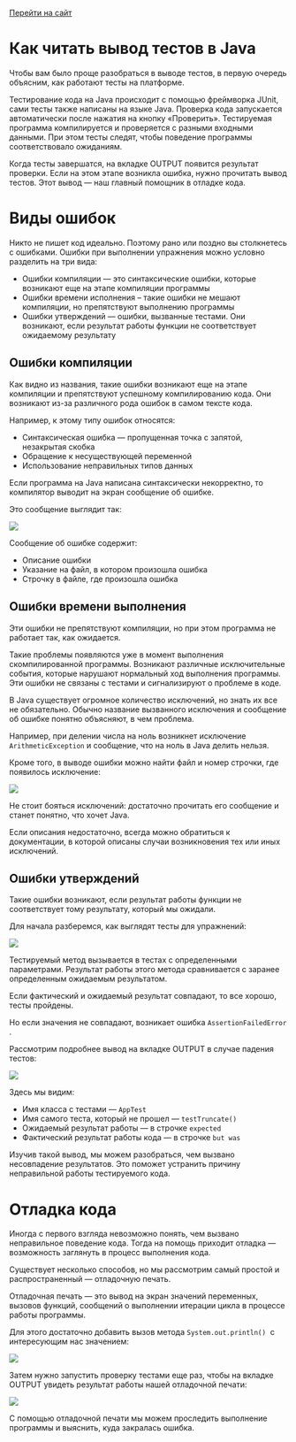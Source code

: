 [Перейти на сайт](https://ru.hexlet.io)

# Как читать вывод тестов в Java

Чтобы вам было проще разобраться в выводе тестов, в первую очередь объясним, как работают тесты на платформе.

Тестирование кода на Java происходит с помощью фреймворка JUnit, сами тесты также написаны на языке Java. Проверка кода запускается автоматически после нажатия на кнопку «Проверить». Тестируемая программа компилируется и проверяется с разными входными данными. При этом тесты следят, чтобы поведение программы соответствовало ожиданиям.

Когда тесты завершатся, на вкладке OUTPUT появится результат проверки. Если на этом этапе возникла ошибка, нужно прочитать вывод тестов. Этот вывод — наш главный помощник в отладке кода.

# Виды ошибок

Никто не пишет код идеально. Поэтому рано или поздно вы столкнетесь с ошибками. Ошибки при выполнении упражнения можно условно разделить на три вида:

* Ошибки компиляции — это синтаксические ошибки, которые возникают еще на этапе компиляции программы
* Ошибки времени исполнения – такие ошибки не мешают компиляции, но препятствуют выполнению программы
* Ошибки утверждений — ошибки, вызванные тестами. Они возникают, если результат работы функции не соответствует ожидаемому результату

## Ошибки компиляции

Как видно из названия, такие ошибки возникают еще на этапе компиляции и препятствуют успешному компилированию кода. Они возникают из-за различного рода ошибок в самом тексте кода.

Например, к этому типу ошибок относятся:

* Синтаксическая ошибка — пропущенная точка с запятой, незакрытая скобка
* Обращение к несуществующей переменной
* Использование неправильных типов данных

Если программа на Java написана синтаксически некорректно, то компилятор выводит на экран сообщение об ошибке.

Это сообщение выглядит так:

![](https://files.carrotquest.app/knowledge-bases-images/articles/64033/64033-1732283919917-917x3s7v.png)

Сообщение об ошибке содержит:

* Описание ошибки
* Указание на файл, в котором произошла ошибка
* Строчку в файле, где произошла ошибка

## Ошибки времени выполнения

Эти ошибки не препятствуют компиляции, но при этом программа не работает так, как ожидается.

Такие проблемы появляются уже в момент выполнения скомпилированной программы. Возникают различные исключительные события, которые нарушают нормальный ход выполнения программы. Эти ошибки не связаны с тестами и сигнализируют о проблеме в коде.

В Java существует огромное количество исключений, но знать их все не обязательно. Обычно название вызванного исключения и сообщение об ошибке понятно объясняют, в чем проблема.

Например, при делении числа на ноль возникнет исключение `ArithmeticException` и сообщение, что на ноль в Java делить нельзя.

Кроме того, в выводе ошибки можно найти файл и номер строчки, где появилось исключение:

![](https://files.carrotquest.app/knowledge-bases-images/articles/64033/64033-1732283941809-g556jbrh.png)

Не стоит бояться исключений: достаточно прочитать его сообщение и станет понятно, что хочет Java.

Если описания недостаточно, всегда можно обратиться к документации, в которой описаны случаи возникновения тех или иных исключений.

## Ошибки утверждений

Такие ошибки возникают, если результат работы функции не соответствует тому результату, который мы ожидали.

Для начала разберемся, как выглядят тесты для упражнений:

![](https://files.carrotquest.app/knowledge-bases-images/articles/64033/64033-1732283955446-sohwt3id.png)

Тестируемый метод вызывается в тестах с определенными параметрами. Результат работы этого метода сравнивается с заранее определенным ожидаемым результатом.

Если фактический и ожидаемый результат совпадают, то все хорошо, тесты пройдены.

Но если значения не совпадают, возникает ошибка `AssertionFailedError` .

Рассмотрим подробнее вывод на вкладке OUTPUT в случае падения тестов:

![](https://files.carrotquest.app/knowledge-bases-images/articles/64033/64033-1732283966037-aqe4hau7.png)

Здесь мы видим:

* Имя класса с тестами — `AppTest`
* Имя самого теста, который не прошел — `testTruncate()`
* Ожидаемый результат работы — в строчке `expected`
* Фактический результат работы кода — в строчке `but was`

Изучив такой вывод, мы можем разобраться, чем вызвано несовпадение результатов. Это поможет устранить причину неправильной работы тестируемого кода.

# Отладка кода

Иногда с первого взгляда невозможно понять, чем вызвано неправильное поведение кода. Тогда на помощь приходит отладка — возможность заглянуть в процесс выполнения кода.

Существует несколько способов, но мы рассмотрим самый простой и распространенный — отладочную печать.

Отладочная печать — это вывод на экран значений переменных, вызовов функций, сообщений о выполнении итерации цикла в процессе работы программы.

Для этого достаточно добавить вызов метода `System.out.println()`  с интересующим нас значением:

![](https://files.carrotquest.app/knowledge-bases-images/articles/64033/64033-1732283981000-o5cc3lty.png)

Затем нужно запустить проверку тестами еще раз, чтобы на вкладке OUTPUT увидеть результат работы нашей отладочной печати:

![](https://files.carrotquest.app/knowledge-bases-images/articles/64033/64033-1732283987684-qynb96sh.png)

С помощью отладочной печати мы можем проследить выполнение программы и выяснить, куда закралась ошибка.
